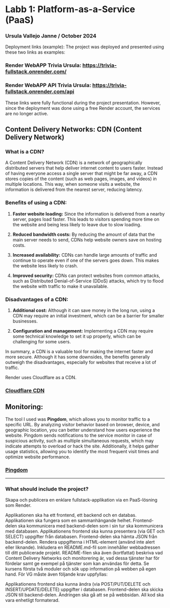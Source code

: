 # Labb 1: Platform-as-a-Service (PaaS)

### Ursula Vallejo Janne / October 2024

Deployment links (example):
The project was deployed and presented using these two links as examples:

### Render WebAPP Trivia Ursula: https://trivia-fullstack.onrender.com/

### Render WebAPP API Trivia Ursula: https://trivia-fullstack.onrender.com/api

These links were fully functional during the project presentation. However, since the deployment was done using a free Render account, the services are no longer active.

## Content Delivery Networks: CDN (Content Delivery Network)

### What is a CDN?

A Content Delivery Network (CDN) is a network of geographically distributed servers that help deliver internet content to users faster. Instead of having everyone access a single server that might be far away, a CDN stores copies of the content (such as web pages, images, and videos) in multiple locations. This way, when someone visits a website, the information is delivered from the nearest server, reducing latency.

### Benefits of using a CDN:

1. **Faster website loading:** Since the information is delivered from a nearby server, pages load faster. This leads to visitors spending more time on the website and being less likely to leave due to slow loading.

2. **Reduced bandwidth costs:** By reducing the amount of data that the main server needs to send, CDNs help website owners save on hosting costs.

3. **Increased availability:** CDNs can handle large amounts of traffic and continue to operate even if one of the servers goes down. This makes the website less likely to crash.

4. **Improved security:** CDNs can protect websites from common attacks, such as Distributed Denial-of-Service (DDoS) attacks, which try to flood the website with traffic to make it unavailable.

### Disadvantages of a CDN:

1. **Additional cost:** Although it can save money in the long run, using a CDN may require an initial investment, which can be a barrier for smaller businesses.

2. **Configuration and management:** Implementing a CDN may require some technical knowledge to set it up properly, which can be challenging for some users.

In summary, a CDN is a valuable tool for making the internet faster and more secure. Although it has some downsides, the benefits generally outweigh the disadvantages, especially for websites that receive a lot of traffic.

Render uses Cloudflare as a CDN.

### [Cloudflare CDN](https://www.cloudflare.com/)

## Monitoring:

The tool I used was **Pingdom**, which allows you to monitor traffic to a specific URL. By analyzing visitor behavior based on browser, device, and geographic location, you can better understand how users experience the website. Pingdom sends notifications to the service monitor in case of suspicious activity, such as multiple simultaneous requests, which may indicate attempts to overload or hack the site. Additionally, it helps gather usage statistics, allowing you to identify the most frequent visit times and optimize website performance.

### [Pingdom](https://www.pingdom.com/)

---

### What should include the project?

Skapa och publicera en enklare fullstack-applikation via en PaaS-lösning som Render.

Applikationen ska ha ett frontend, ett backend och en databas.
Applikationen ska fungera som en sammanhängande helhet. Frontend-delen ska kommunicera med backend-delen som i sin tur ska kommunicera med databasen.
Applikationens frontend ska kunna presentera (via GET och SELECT) uppgifter från databasen. Frontend-delen ska hämta JSON från backend-delen. Rendera uppgifterna i HTML-element (använd inte alert eller liknande).
Inkludera en README.md-fil som innehåller webbadressen till ditt publicerade projekt. README-filen ska även (kortfattat) beskriva vad Content Delivery Networks och monitorering är, vad dessa tjänster har för fördelar samt ge exempel på tjänster som kan användas för detta. Se kursens första två moduler och sök upp information på webben på egen hand.
För VG måste även följande krav uppfyllas:

Applikationens frontend ska kunna ändra (via POST/PUT/DELETE och INSERT/UPDATE/DELETE) uppgifter i databasen. Frontend-delen ska skicka JSON till backend-delen. Ändringen ska gå att se på webbsidan.
All kod ska vara enhetligt formaterad.
